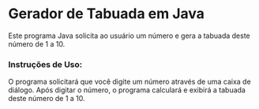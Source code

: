 # Gerador de Tabuada em Java

Este programa Java solicita ao usuário um número e gera a tabuada deste número de 1 a 10.


### Instruções de Uso:

O programa solicitará que você digite um número através de uma caixa de diálogo.
Após digitar o número, o programa calculará e exibirá a tabuada deste número de 1 a 10.